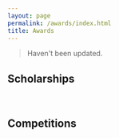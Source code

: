 ```yaml
---
layout: page
permalink: /awards/index.html
title: Awards
---
```


> Haven't been updated. 

## Scholarships

<br>

## Competitions

<br>
